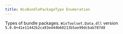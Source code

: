 ```yaml
---
title: WixBundlePackageType Enumeration
---
```

Types of bundle packages.
`WixToolset.Data.dll` version `5.0.0+41e11442b2ca93e444b60213b5ae99dcbab787d8`
